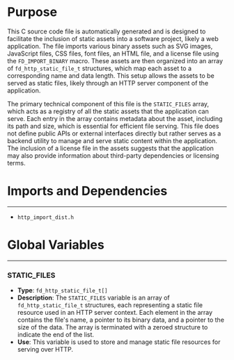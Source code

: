 # Purpose
This C source code file is automatically generated and is designed to facilitate the inclusion of static assets into a software project, likely a web application. The file imports various binary assets such as SVG images, JavaScript files, CSS files, font files, an HTML file, and a license file using the `FD_IMPORT_BINARY` macro. These assets are then organized into an array of `fd_http_static_file_t` structures, which map each asset to a corresponding name and data length. This setup allows the assets to be served as static files, likely through an HTTP server component of the application.

The primary technical component of this file is the `STATIC_FILES` array, which acts as a registry of all the static assets that the application can serve. Each entry in the array contains metadata about the asset, including its path and size, which is essential for efficient file serving. This file does not define public APIs or external interfaces directly but rather serves as a backend utility to manage and serve static content within the application. The inclusion of a license file in the assets suggests that the application may also provide information about third-party dependencies or licensing terms.
# Imports and Dependencies

---
- `http_import_dist.h`


# Global Variables

---
### STATIC\_FILES
- **Type**: `fd_http_static_file_t[]`
- **Description**: The `STATIC_FILES` variable is an array of `fd_http_static_file_t` structures, each representing a static file resource used in an HTTP server context. Each element in the array contains the file's name, a pointer to its binary data, and a pointer to the size of the data. The array is terminated with a zeroed structure to indicate the end of the list.
- **Use**: This variable is used to store and manage static file resources for serving over HTTP.


